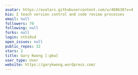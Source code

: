 ```yaml
---
avatar: https://avatars.githubusercontent.com/u/488630?v=4
bio: I teach version control and code review processes
email: null
followers: 70
following: null
forks: null
login: nth10sd
open_issues: null
public_repos: 32
stars: 2
title: Gary Kwong [:gkw]
user_type: User
website: https://garykwong.wordpress.com/
---
```


